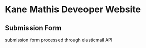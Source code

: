 #  Kane Mathis Deveoper Website

## Submission Form
submission form processed through elasticmail API 